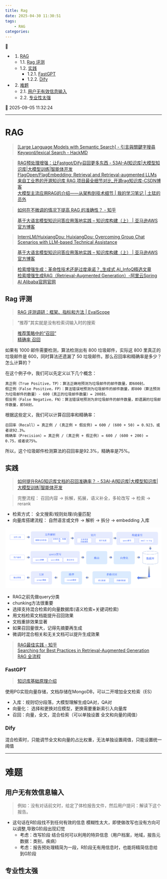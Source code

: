 ```yaml
---
title: Rag
date: 2025-04-30 11:30:51
tags: 
    - RAG
categories: 
---
```


💠

- 1. [RAG](#rag)
    - 1.1. [Rag 评测](#rag-评测)
    - 1.2. [实践](#实践)
        - 1.2.1. [FastGPT](#fastgpt)
        - 1.2.2. [Dify](#dify)
- 2. [难题](#难题)
    - 2.1. [用户无有效信息输入](#用户无有效信息输入)
    - 2.2. [专业性太强](#专业性太强)

💠 2025-09-05 11:32:24
****************************************
# RAG
> [[Large Language Models with Semantic Search] - 引言與關鍵字搜尋Keyword/lexical Search - HackMD](https://hackmd.io/@YungHuiHsu/rku-vjhZT)  

> [RAG预处理增强：让Fastgpt/Dify召回更多东西 - 53AI-AI知识库|大模型知识库|大模型训练|智能体开发](https://www.53ai.com/news/RAG/2024091558913.html)  
> [FlagOpen/FlagEmbedding: Retrieval and Retrieval-augmented LLMs](https://github.com/FlagOpen/FlagEmbedding)  
> [来自工业界的开源知识库 RAG 项目最全细节对比_开源rag知识库-CSDN博客](https://blog.csdn.net/hustyichi/article/details/140293940)  
> [大模型主流应用RAG的介绍——从架构到技术细节 | 我的学习笔记 | 土猛的员外](https://luxiangdong.com/2023/09/25/ragone/)  

> [如何在不微调的情况下提高 RAG 的准确性？ - 知乎](https://www.zhihu.com/question/638730143)  

> [基于大语言模型知识问答应用落地实践 – 知识库构建（上） | 亚马逊AWS官方博客](https://aws.amazon.com/cn/blogs/china/practice-of-knowledge-question-answering-application-based-on-llm-knowledge-base-construction-part-1/)  


> [InternLM/HuixiangDou: HuixiangDou: Overcoming Group Chat Scenarios with LLM-based Technical Assistance](https://github.com/InternLM/HuixiangDou?tab=readme-ov-file)  


> [基于大语言模型知识问答应用落地实践 – 知识库构建（上） | 亚马逊AWS官方博客](https://aws.amazon.com/cn/blogs/china/practice-of-knowledge-question-answering-application-based-on-llm-knowledge-base-construction-part-1/)  

> [检索增强生成：革命性技术还是过度承诺？_生成式 AI_InfoQ精选文章](https://www.infoq.cn/article/lvqs5lg7et17i3wxvtko)  
> [检索增强生成RAG（Retrieval-Augmented Generation）-阿里云Spring AI Alibaba官网官网](https://java2ai.com/docs/1.0.0-M5.1/tutorials/rag/)  

## Rag 评测
> [RAG 评测调研：框架、指标和方法 | EvalScope](https://evalscope.readthedocs.io/zh-cn/latest/blog/RAG/RAG_Evaluation.html)  

> “推荐”其实就是没有检索词输入时的搜索

> [推荐策略中的“召回”](https://www.woshipm.com/pd/2051274.html)  
> [精确率 召回](https://refusea.com/?p=1546)  

如果有 1000 邮件需要检测，算法检测出有 800 垃圾邮件，实际这 800 里真正的垃圾邮件是 600，同时算法还遗漏了 50 垃圾邮件。那么召回率和精确率是多少？怎么计算的？

在这个例子中，我们可以先定义以下几个概念：

    真正例（True Positive，TP）：算法正确地预测为垃圾邮件的邮件数量，即600封。
    假正例（False Positive，FP）：算法错误地预测为垃圾邮件的邮件数量，即800（算法预测为垃圾邮件的数量）- 600（真正的垃圾邮件数量）= 200封。
    假反例（False Negative，FN）：算法错误地预测为非垃圾邮件的邮件数量，即遗漏的垃圾邮件数量，即50封。

根据这些定义，我们可以计算召回率和精确率：

    召回率（Recall）= 真正例 / (真正例 + 假反例) = 600 / (600 + 50) = 0.923，或者说92.3%。
    精确率（Precision）= 真正例 / (真正例 + 假正例) = 600 / (600 + 200) = 0.75，或者说75%。

所以，这个垃圾邮件检测算法的召回率是92.3%，精确率是75%。


## 实践

> [如何提升RAG知识库文档的召回准确率？ - 53AI-AI知识库|大模型知识库|大模型训练|智能体开发](https://www.53ai.com/news/RAG/2025031330416.html)  

> 完整流程： 召回内容 -> 拆解，拓展，语义补全，多轮改写 -> 检索 -> rerank

- 检索方式： 全文搜索/规则处理/向量匹配
- 向量库搭建流程： 自然语言或文件 -> 解析 -> 拆分 -> embedding 入库

![alt text](./img/002-rag-map.png)

- RAG之前先做query分类
- chunking方法很重要
- 选择支持混合检索的向量数据库(语义检索+关键词检索)
- 用文档检索文档能提升召回效果
- 文档重排效果显著
- 如果召回量很大，记得先摘要再生成
- 微调时混合相关和无关文档可以提升生成效果

> [RAG最佳实践 - 知乎](https://zhuanlan.zhihu.com/p/5834624096)  
> [Searching for Best Practices in Retrieval-Augmented Generation](https://arxiv.org/pdf/2407.01219)  
> [RAG 全流程](https://waytoagi.feishu.cn/wiki/QBssw7z4oiGS40kDlltcjozBnxc)  

### FastGPT
> [知识库基础原理介绍](https://doc.fastgpt.cn/docs/introduction/guide/knowledge_base/RAG)  

使用PG实现向量存储，文档存储在MongoDB，可以二开增加全文检索（ES）

- 入库：规则切分段落，大模型理解生成QA对，QA对
- 向量化： 选择和更换对应模型，更换需要重新索引入向量库
- 召回：向量，全文，混合检索（可以单独设置 全文和向量的阈值）

### Dify

混合检索时，只能调节全文和向量的占比权重，无法单独设置阈值，只能设置统一阈值

************************

# 难题
## 用户无有效信息输入
> 例如：没有对话前文时，给定了体检报告文件，然后用户提问：解读下这个报告。

- 这句话在R阶段找不到任何有效的信息 模糊性太大，即使做改写也没有方向可以调整,导致G阶段出现幻觉
    - 考虑：改写阶段 结合任何可以利用的特异信息（用户档案，地域，报告元数据：类别，疾病）
    - 考虑：报告预处理精简为一段，R阶段无有用信息时，也能将精简信息给到G阶段

## 专业性太强
